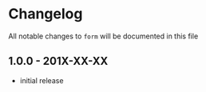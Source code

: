 # Changelog

All notable changes to `form` will be documented in this file

## 1.0.0 - 201X-XX-XX

- initial release
